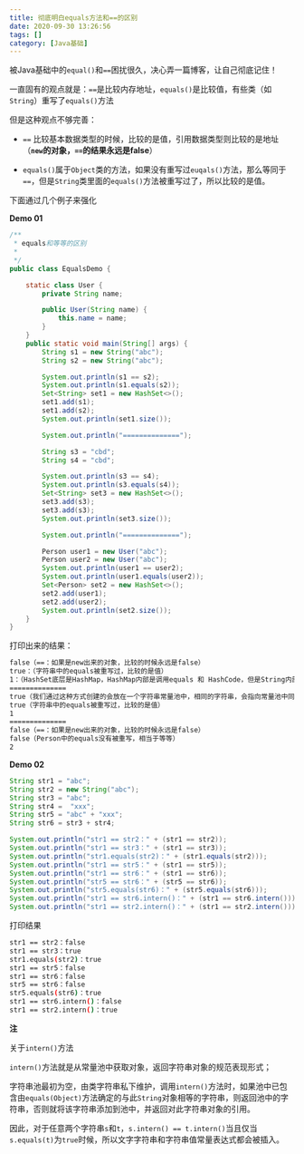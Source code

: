 ```yaml
---
title: 彻底明白equals方法和==的区别
date: 2020-09-30 13:26:56
tags: []
category: [Java基础]
---
```


被Java基础中的`equal()`和`==`困扰很久，决心弄一篇博客，让自己彻底记住！

一直固有的观点就是：`==`是比较内存地址，`equals()`是比较值，有些类（如`String`）重写了`equals()`方法

但是这种观点不够完善：

- `==` 比较基本数据类型的时候，比较的是值，引用数据类型则比较的是地址（**`new`的对象，`==`的结果永远是false**）

- `equals()`属于`Object`类的方法，如果没有重写过`euqals()`方法，那么等同于`==`，但是`String`类里面的`equals()`方法被重写过了，所以比较的是值。

下面通过几个例子来强化

**Demo 01**

```java
/**
 * equals和等等的区别
 *
 */
public class EqualsDemo {

    static class User {
        private String name;

        public User(String name) {
            this.name = name;
        }
    }
    public static void main(String[] args) {
        String s1 = new String("abc");
        String s2 = new String("abc");

        System.out.println(s1 == s2);
        System.out.println(s1.equals(s2));
        Set<String> set1 = new HashSet<>();
        set1.add(s1);
        set1.add(s2);
        System.out.println(set1.size());

        System.out.println("==============");

        String s3 = "cbd";
        String s4 = "cbd";

        System.out.println(s3 == s4);
        System.out.println(s3.equals(s4));
        Set<String> set3 = new HashSet<>();
        set3.add(s3);
        set3.add(s3);
        System.out.println(set3.size());

        System.out.println("==============");

        Person user1 = new User("abc");
        Person user2 = new User("abc");
        System.out.println(user1 == user2);
        System.out.println(user1.equals(user2));
        Set<Person> set2 = new HashSet<>();
        set2.add(user1);
        set2.add(user2);
        System.out.println(set2.size());
    }
}

```

打印出来的结果：

```bash
false（==：如果是new出来的对象，比较的时候永远是false）
true：（字符串中的equals被重写过，比较的是值）
1：（HashSet底层是HashMap，HashMap内部是调用equals 和 HashCode，但是String内部的HashCode和equals也被复写）
==============
true（我们通过这种方式创建的会放在一个字符串常量池中，相同的字符串，会指向常量池中同一个对象，因此他们的地址是一样的）
true（字符串中的equals被重写过，比较的是值）
1
==============
false（==：如果是new出来的对象，比较的时候永远是false）
false（Person中的equals没有被重写，相当于等等）
2

```

**Demo 02**

```java
String str1 = "abc";
String str2 = new String("abc");
String str3 = "abc";
String str4 =  "xxx";
String str5 = "abc" + "xxx";
String str6 = str3 + str4;

System.out.println("str1 == str2：" + (str1 == str2));
System.out.println("str1 == str3：" + (str1 == str3));
System.out.println("str1.equals(str2)：" + (str1.equals(str2)));
System.out.println("str1 == str5：" + (str1 == str5));
System.out.println("str1 == str6：" + (str1 == str6));
System.out.println("str5 == str6：" + (str5 == str6));
System.out.println("str5.equals(str6)：" + (str5.equals(str6)));
System.out.println("str1 == str6.intern()：" + (str1 == str6.intern()));
System.out.println("str1 == str2.intern()：" + (str1 == str2.intern()));

```

打印结果

```bash
str1 == str2：false
str1 == str3：true
str1.equals(str2)：true
str1 == str5：false
str1 == str6：false
str5 == str6：false
str5.equals(str6)：true
str1 == str6.intern()：false
str1 == str2.intern()：true
```



**注**

关于`intern()`方法

`intern()`方法就是从常量池中获取对象，返回字符串对象的规范表现形式；

字符串池最初为空，由类字符串私下维护，调用`intern()`方法时，如果池中已包含由`equals(Object)`方法确定的与此`String`对象相等的字符串，则返回池中的字符串，否则就将该字符串添加到池中，并返回对此字符串对象的引用。

因此，对于任意两个字符串`s`和`t`，`s.intern() == t.intern()`当且仅当`s.equals(t)`为`true`时候，所以文字字符串和字符串值常量表达式都会被插入。